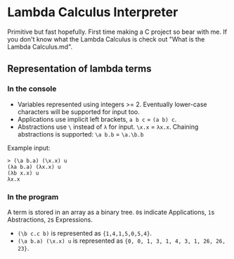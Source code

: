 # Lambda Calculus Interpreter
Primitive but fast hopefully. First time making a C project so bear with me.
If you don't know what the Lambda Calculus is check out "What is the Lambda Calculus.md".

## Representation of lambda terms
### In the console
- Variables represented using integers >= 2. Eventually lower-case characters will be supported for input too.
- Applications use implicit left brackets, `a b c` = `(a b) c`.
- Abstractions use `\` instead of `λ` for input. `\x.x` = `λx.x`. Chaining abstractions is supported: `\a b.b` = `\a.\b.b`

Example input:
```
> (\a b.a) (\x.x) u
(λa b.a) (λx.x) u
(λb x.x) u
λx.x
```

### In the program
A term is stored in an array as a binary tree. `0`s indicate Applications, `1`s Abstractions, `2`s Expressions.
- `(\b c.c b)` is represented as `{1,4,1,5,0,5,4}`.
- `(\a b.a) (\x.x) u` is represented as `{0, 0, 1, 3, 1, 4, 3, 1, 26, 26, 23}`.
